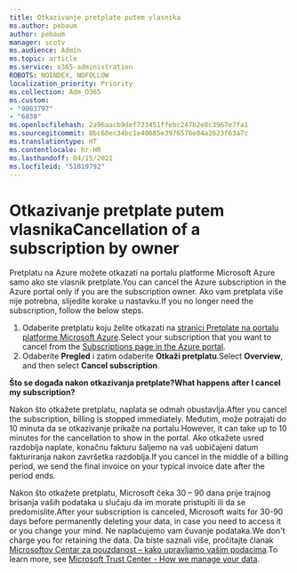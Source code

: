 ```yaml
---
title: Otkazivanje pretplate putem vlasnika
ms.author: pebaum
author: pebaum
manager: scotv
ms.audience: Admin
ms.topic: article
ms.service: o365-administration
ROBOTS: NOINDEX, NOFOLLOW
localization_priority: Priority
ms.collection: Adm_O365
ms.custom:
- "9003797"
- "6838"
ms.openlocfilehash: 2a96aacb9def733451ffebc247b2e8c3967e7fa1
ms.sourcegitcommit: 8bc60ec34bc1e40685e3976576e04a2623f63a7c
ms.translationtype: HT
ms.contentlocale: hr-HR
ms.lasthandoff: 04/15/2021
ms.locfileid: "51819792"
---
```

# <a name="cancellation-of-a-subscription-by-owner"></a><span data-ttu-id="2240f-102">Otkazivanje pretplate putem vlasnika</span><span class="sxs-lookup"><span data-stu-id="2240f-102">Cancellation of a subscription by owner</span></span>

<span data-ttu-id="2240f-103">Pretplatu na Azure možete otkazati na portalu platforme Microsoft Azure samo ako ste vlasnik pretplate.</span><span class="sxs-lookup"><span data-stu-id="2240f-103">You can cancel the Azure subscription in the Azure portal only if you are the subscription owner.</span></span> <span data-ttu-id="2240f-104">Ako vam pretplata više nije potrebna, slijedite korake u nastavku.</span><span class="sxs-lookup"><span data-stu-id="2240f-104">If you no longer need the subscription, follow the below steps.</span></span>

1. <span data-ttu-id="2240f-105">Odaberite pretplatu koju želite otkazati na [stranici Pretplate na portalu platforme Microsoft Azure](https://ms.portal.azure.com/#blade/Microsoft_Azure_Billing/SubscriptionsBlade).</span><span class="sxs-lookup"><span data-stu-id="2240f-105">Select your subscription that you want to cancel from the [Subscriptions page in the Azure portal](https://ms.portal.azure.com/#blade/Microsoft_Azure_Billing/SubscriptionsBlade).</span></span>
2. <span data-ttu-id="2240f-106">Odaberite **Pregled** i zatim odaberite **Otkaži pretplatu**.</span><span class="sxs-lookup"><span data-stu-id="2240f-106">Select **Overview**, and then select **Cancel subscription**.</span></span>

<span data-ttu-id="2240f-107">**Što se događa nakon otkazivanja pretplate?**</span><span class="sxs-lookup"><span data-stu-id="2240f-107">**What happens after I cancel my subscription?**</span></span>

<span data-ttu-id="2240f-108">Nakon što otkažete pretplatu, naplata se odmah obustavlja.</span><span class="sxs-lookup"><span data-stu-id="2240f-108">After you cancel the subscription, billing is stopped immediately.</span></span> <span data-ttu-id="2240f-109">Međutim, može potrajati do 10 minuta da se otkazivanje prikaže na portalu.</span><span class="sxs-lookup"><span data-stu-id="2240f-109">However, it can take up to 10 minutes for the cancellation to show in the portal.</span></span> <span data-ttu-id="2240f-110">Ako otkažete usred razdoblja naplate, konačnu fakturu šaljemo na vaš uobičajeni datum fakturiranja nakon završetka razdoblja.</span><span class="sxs-lookup"><span data-stu-id="2240f-110">If you cancel in the middle of a billing period, we send the final invoice on your typical invoice date after the period ends.</span></span>

<span data-ttu-id="2240f-111">Nakon što otkažete pretplatu, Microsoft čeka 30 – 90 dana prije trajnog brisanja vaših podataka u slučaju da im morate pristupiti ili da se predomislite.</span><span class="sxs-lookup"><span data-stu-id="2240f-111">After your subscription is canceled, Microsoft waits for 30-90 days before permanently deleting your data, in case you need to access it or you change your mind.</span></span> <span data-ttu-id="2240f-112">Ne naplaćujemo vam čuvanje podataka.</span><span class="sxs-lookup"><span data-stu-id="2240f-112">We don't charge you for retaining the data.</span></span> <span data-ttu-id="2240f-113">Da biste saznali više, pročitajte članak [Microsoftov Centar za pouzdanost – kako upravljamo vašim podacima](https://www.microsoft.com/trust-center/privacy/data-management#leave).</span><span class="sxs-lookup"><span data-stu-id="2240f-113">To learn more, see [Microsoft Trust Center - How we manage your data](https://www.microsoft.com/trust-center/privacy/data-management#leave).</span></span>


